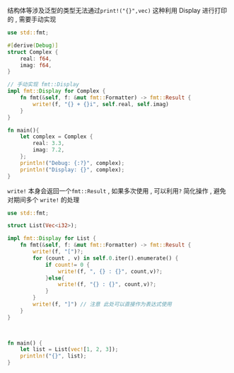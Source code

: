 结构体等涉及泛型的类型无法通过`print!("{}",vec)` 这种利用 Display 进行打印的 , 需要手动实现

```rust
use std::fmt;

#[derive(Debug)]
struct Complex {
    real: f64,
    imag: f64,
}

// 手动实现 fmt::Display
impl fmt::Display for Complex {
    fn fmt(&self, f: &mut fmt::Formatter) -> fmt::Result {
        write!(f, "{} + {}i", self.real, self.imag)
    }
}

fn main(){
    let complex = Complex {
        real: 3.3,
        imag: 7.2,
    };
    println!("Debug: {:?}", complex);
    println!("Display: {}", complex);
}
```

`write!` 本身会返回一个`fmt::Result` , 如果多次使用  , 可以利用`?` 简化操作 , 避免对期间多个 `write!` 的处理

```rust
use std::fmt;

struct List(Vec<i32>);

impl fmt::Display for List {
    fn fmt(&self, f: &mut fmt::Formatter) -> fmt::Result {
        write!(f, "[")?;
        for (count , v) in self.0.iter().enumerate() {
            if count!= 0 {
                write!(f, ", {} : {}", count,v)?;
            }else{
                write!(f, "{} : {}", count,v)?;
            }
        }
        write!(f, "]") // 注意 此处可以直接作为表达式使用
    }
}
    


fn main() {
    let list = List(vec![1, 2, 3]);
    println!("{}", list);
}
```
